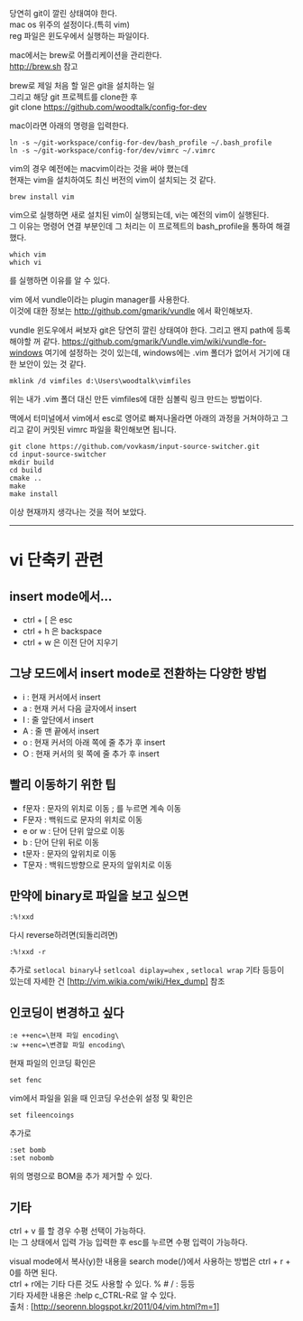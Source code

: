 당연히 git이 깔린 상태여야 한다.  
mac os 위주의 설정이다.(특히 vim)  
reg 파일은 윈도우에서 실행하는 파일이다.

mac에서는 brew로 어플리케이션을 관리한다.  
http://brew.sh 참고  

brew로 제일 처음 할 일은 git을 설치하는 일  
그리고 해당 git 프로젝트를 clone한 후  
git clone https://github.com/woodtalk/config-for-dev  

mac이라면 아래의 명령을 입력한다.  

```
ln -s ~/git-workspace/config-for-dev/bash_profile ~/.bash_profile
ln -s ~/git-workspace/config-for/dev/vimrc ~/.vimrc
```

vim의 경우 예전에는 macvim이라는 것을 써야 했는데  
현재는 vim을 설치하여도 최신 버전의 vim이 설치되는 것 같다.  

```
brew install vim
```

vim으로 실행하면 새로 설치된 vim이 실행되는데, vi는 예전의 vim이 실행된다.  
그 이유는 명령어 연결 부분인데 그 처리는 이 프로젝트의 bash_profile을 통하여 해결했다.  

```
which vim
which vi
```

를 실행하면 이유를 알 수 있다.

vim 에서 vundle이라는 plugin manager를 사용한다.  
이것에 대한 정보는 http://github.com/gmarik/vundle 에서 확인해보자.  

vundle 윈도우에서 써보자
git은 당연히 깔린 상태여야 한다.
그리고 왠지 path에 등록해야할 꺼 같다.
https://github.com/gmarik/Vundle.vim/wiki/vundle-for-windows
여기에 설정하는 것이 있는데, windows에는 .vim 폴더가 없어서 거기에 대한 보안이 있는 것 같다.

```
mklink /d vimfiles d:\Users\woodtalk\vimfiles
```

위는 내가 .vim 폴더 대신 만든 vimfiles에 대한 심볼릭 링크 만드는 방법이다.

맥에서 터미널에서 vim에서 esc로 영어로 빠져나올라면 아래의 과정을 거쳐야하고 그리고 같이 커밋된 vimrc 파일을 확인해보면 됩니다.

```
git clone https://github.com/vovkasm/input-source-switcher.git
cd input-source-switcher
mkdir build
cd build
cmake ..
make
make install
```

이상 현재까지 생각나는 것을 적어 보았다.

------------------------------------------------

# vi 단축키 관련
## insert mode에서... 
* ctrl + [ 은 esc
* ctrl + h 은 backspace
* ctrl + w 은 이전 단어 지우기


## 그냥 모드에서 insert mode로 전환하는 다양한 방법
* i : 현재 커서에서 insert
* a : 현재 커서 다음 글자에서 insert
* I : 줄 앞단에서 insert
* A : 줄 맨 끝에서 insert
* o : 현재 커서의 아래 쪽에 줄 추가 후 insert
* O : 현재 커서의 윗 쪽에 줄 추가 후 insert


## 빨리 이동하기 위한 팁
* f문자 : 문자의 위치로 이동 ; 를 누르면 계속 이동
* F문자 : 백워드로 문자의 위치로 이동
* e or w : 단어 단위 앞으로 이동
* b : 단어 단위 뒤로 이동
* t문자 : 문자의 앞위치로 이동
* T문자 : 백워드방향으로 문자의 앞위치로 이동


## 만약에 binary로 파일을 보고 싶으면

```
:%!xxd
```

다시 reverse하려면(되돌리려면)

```
:%!xxd -r
```

추가로 ```setlocal binary```나 ```setlcoal diplay=uhex``` , ```setlocal wrap``` 기타 등등이 있는데 자세한 건 [http://vim.wikia.com/wiki/Hex_dump] 참조


## 인코딩이 변경하고 싶다

```
:e ++enc=\현재 파일 encoding\
:w ++enc=\변경할 파일 encoding\
```

현재 파일의 인코딩 확인은


```
set fenc
```

vim에서 파일을 읽을 때 인코딩 우선순위 설정 및 확인은

```
set fileencoings
```

추가로

```
:set bomb
:set nobomb
```

위의 명령으로 BOM을 추가 제거할 수 있다.


## 기타

ctrl + v 를 할 경우 수평 선택이 가능하다.  
I는 그 상태에서 입력 가능 입력한 후 esc를 누르면 수평 입력이 가능하다.

visual mode에서 복사(y)한 내용을 search mode(/)에서 사용하는 방법은 ctrl + r + 0를 하면 된다.  
ctrl + r에는 기타 다른 것도 사용할 수 있다. % # / : 등등  
기타 자세한 내용은 :help c_CTRL-R로 알 수 있다.  
출처 : [http://seorenn.blogspot.kr/2011/04/vim.html?m=1]


